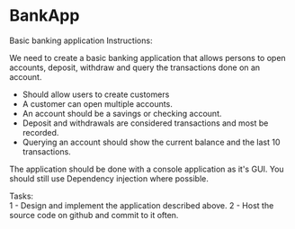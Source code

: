 # BankApp
Basic banking application
Instructions:

We need to create a basic banking application that allows persons to open accounts, deposit, withdraw and query the transactions done on an account.
	
- Should allow users to create customers
- A customer can open multiple accounts.	
- An account should be a savings or checking account.
- Deposit and withdrawals are considered transactions and most be recorded.
- Querying an account should show the current balance and the last 10 transactions. 

The application should be done with a console application as it's GUI. You should still use Dependency injection where possible.

Tasks:	
1 - Design and implement the application described above.
2 - Host the source code on github and commit to it often.
